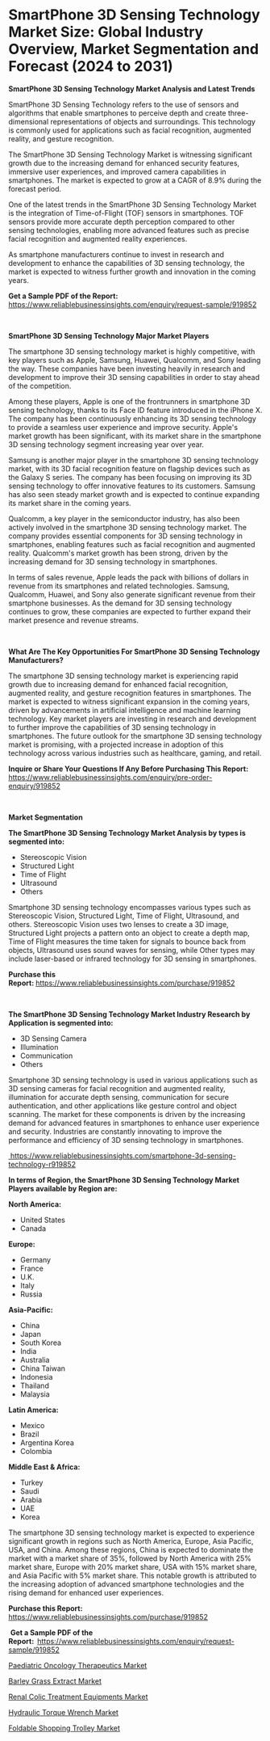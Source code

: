 <p><h1>SmartPhone 3D Sensing Technology Market Size: Global Industry Overview, Market Segmentation and Forecast (2024 to 2031)</h1></p><p><strong>SmartPhone 3D Sensing Technology Market Analysis and Latest Trends</strong></p>
<p><p>SmartPhone 3D Sensing Technology refers to the use of sensors and algorithms that enable smartphones to perceive depth and create three-dimensional representations of objects and surroundings. This technology is commonly used for applications such as facial recognition, augmented reality, and gesture recognition.</p><p>The SmartPhone 3D Sensing Technology Market is witnessing significant growth due to the increasing demand for enhanced security features, immersive user experiences, and improved camera capabilities in smartphones. The market is expected to grow at a CAGR of 8.9% during the forecast period.</p><p>One of the latest trends in the SmartPhone 3D Sensing Technology Market is the integration of Time-of-Flight (TOF) sensors in smartphones. TOF sensors provide more accurate depth perception compared to other sensing technologies, enabling more advanced features such as precise facial recognition and augmented reality experiences.</p><p>As smartphone manufacturers continue to invest in research and development to enhance the capabilities of 3D sensing technology, the market is expected to witness further growth and innovation in the coming years.</p></p>
<p><strong>Get a Sample PDF of the Report:&nbsp;</strong> <a href="https://www.reliablebusinessinsights.com/enquiry/request-sample/919852">https://www.reliablebusinessinsights.com/enquiry/request-sample/919852</a></p>
<p>&nbsp;</p>
<p><strong>SmartPhone 3D Sensing Technology Major Market Players</strong></p>
<p><p>The smartphone 3D sensing technology market is highly competitive, with key players such as Apple, Samsung, Huawei, Qualcomm, and Sony leading the way. These companies have been investing heavily in research and development to improve their 3D sensing capabilities in order to stay ahead of the competition.</p><p>Among these players, Apple is one of the frontrunners in smartphone 3D sensing technology, thanks to its Face ID feature introduced in the iPhone X. The company has been continuously enhancing its 3D sensing technology to provide a seamless user experience and improve security. Apple's market growth has been significant, with its market share in the smartphone 3D sensing technology segment increasing year over year.</p><p>Samsung is another major player in the smartphone 3D sensing technology market, with its 3D facial recognition feature on flagship devices such as the Galaxy S series. The company has been focusing on improving its 3D sensing technology to offer innovative features to its customers. Samsung has also seen steady market growth and is expected to continue expanding its market share in the coming years.</p><p>Qualcomm, a key player in the semiconductor industry, has also been actively involved in the smartphone 3D sensing technology market. The company provides essential components for 3D sensing technology in smartphones, enabling features such as facial recognition and augmented reality. Qualcomm's market growth has been strong, driven by the increasing demand for 3D sensing technology in smartphones.</p><p>In terms of sales revenue, Apple leads the pack with billions of dollars in revenue from its smartphones and related technologies. Samsung, Qualcomm, Huawei, and Sony also generate significant revenue from their smartphone businesses. As the demand for 3D sensing technology continues to grow, these companies are expected to further expand their market presence and revenue streams.</p></p>
<p>&nbsp;</p>
<p><strong>What Are The Key Opportunities For SmartPhone 3D Sensing Technology Manufacturers?</strong></p>
<p><p>The smartphone 3D sensing technology market is experiencing rapid growth due to increasing demand for enhanced facial recognition, augmented reality, and gesture recognition features in smartphones. The market is expected to witness significant expansion in the coming years, driven by advancements in artificial intelligence and machine learning technology. Key market players are investing in research and development to further improve the capabilities of 3D sensing technology in smartphones. The future outlook for the smartphone 3D sensing technology market is promising, with a projected increase in adoption of this technology across various industries such as healthcare, gaming, and retail.</p></p>
<p><strong>Inquire or Share Your Questions If Any Before Purchasing This Report:</strong> <a href="https://www.reliablebusinessinsights.com/enquiry/pre-order-enquiry/919852">https://www.reliablebusinessinsights.com/enquiry/pre-order-enquiry/919852</a></p>
<p>&nbsp;</p>
<p><strong>Market Segmentation</strong></p>
<p><strong>The SmartPhone 3D Sensing Technology Market Analysis by types is segmented into:</strong></p>
<p><ul><li>Stereoscopic Vision</li><li>Structured Light</li><li>Time of Flight</li><li>Ultrasound</li><li>Others</li></ul></p>
<p><p>Smartphone 3D sensing technology encompasses various types such as Stereoscopic Vision, Structured Light, Time of Flight, Ultrasound, and others. Stereoscopic Vision uses two lenses to create a 3D image, Structured Light projects a pattern onto an object to create a depth map, Time of Flight measures the time taken for signals to bounce back from objects, Ultrasound uses sound waves for sensing, while Other types may include laser-based or infrared technology for 3D sensing in smartphones.</p></p>
<p><strong>Purchase this Report:&nbsp;</strong><a href="https://www.reliablebusinessinsights.com/purchase/919852">https://www.reliablebusinessinsights.com/purchase/919852</a></p>
<p>&nbsp;</p>
<p><strong>The SmartPhone 3D Sensing Technology Market Industry Research by Application is segmented into:</strong></p>
<p><ul><li>3D Sensing Camera</li><li>Illumination</li><li>Communication</li><li>Others</li></ul></p>
<p><p>Smartphone 3D sensing technology is used in various applications such as 3D sensing cameras for facial recognition and augmented reality, illumination for accurate depth sensing, communication for secure authentication, and other applications like gesture control and object scanning. The market for these components is driven by the increasing demand for advanced features in smartphones to enhance user experience and security. Industries are constantly innovating to improve the performance and efficiency of 3D sensing technology in smartphones.</p></p>
<p><a href="https://www.reliablebusinessinsights.com/smartphone-3d-sensing-technology-r919852">&nbsp;https://www.reliablebusinessinsights.com/smartphone-3d-sensing-technology-r919852</a></p>
<p><strong>In terms of Region, the SmartPhone 3D Sensing Technology Market Players available by Region are:</strong></p>
<p>
    <p> <strong> North America: </strong>
        <ul>
            <li>United States</li>
            <li>Canada</li>
        </ul>
        </p> 
    <p> <strong> Europe: </strong>
        <ul>
            <li>Germany</li>
            <li>France</li>
            <li>U.K.</li>
            <li>Italy</li>
            <li>Russia</li>
        </ul>
        </p> 
    <p> <strong> Asia-Pacific: </strong>
        <ul>
            <li>China</li>
            <li>Japan</li>
            <li>South Korea</li>
            <li>India</li>
            <li>Australia</li>
            <li>China Taiwan</li>
            <li>Indonesia</li>
            <li>Thailand</li>
            <li>Malaysia</li>
        </ul>
        </p> 
    <p> <strong> Latin America: </strong>
        <ul>
            <li>Mexico</li>
            <li>Brazil</li>
            <li>Argentina Korea</li>
            <li>Colombia</li>
        </ul>
        </p> 
    <p> <strong> Middle East & Africa: </strong>
        <ul>
            <li>Turkey</li>
            <li>Saudi</li>
            <li>Arabia</li>
            <li>UAE</li>
            <li>Korea</li>
        </ul>
    </p>
    </p>
<p><p>The smartphone 3D sensing technology market is expected to experience significant growth in regions such as North America, Europe, Asia Pacific, USA, and China. Among these regions, China is expected to dominate the market with a market share of 35%, followed by North America with 25% market share, Europe with 20% market share, USA with 15% market share, and Asia Pacific with 5% market share. This notable growth is attributed to the increasing adoption of advanced smartphone technologies and the rising demand for enhanced user experiences.</p></p>
<p><strong>Purchase this Report: </strong><a href="https://www.reliablebusinessinsights.com/purchase/919852">https://www.reliablebusinessinsights.com/purchase/919852</a></p>
<p>&nbsp;<strong>Get a Sample PDF of the Report:&nbsp;&nbsp;</strong><a href="https://www.reliablebusinessinsights.com/enquiry/request-sample/919852">https://www.reliablebusinessinsights.com/enquiry/request-sample/919852</a></p>
<p><strong></strong></p>
<p><p><a href="https://github.com/sydneyHaley871/Market-Research-Report-List-1/blob/main/paediatric-oncology-therapeutics-market.md">Paediatric Oncology Therapeutics Market</a></p><p><a href="https://www.linkedin.com/pulse/barley-grass-extract-market-share-new-trends-analysis-its-1surc?trackingId=8JeTggjSTfmOn76Hcsvsyg%3D%3D">Barley Grass Extract Market</a></p><p><a href="https://github.com/seamusocallaghan/Market-Research-Report-List-1/blob/main/renal-colic-treatment-equipments-market.md">Renal Colic Treatment Equipments Market</a></p><p><a href="https://medium.com/@sallyselcenk46/hydraulic-torque-wrench-market-research-report-market-forecast-and-growth-prospects-with-a-steady-86cc6d7ace31">Hydraulic Torque Wrench Market</a></p><p><a href="https://medium.com/@neilrogers69/emerging-trends-in-foldable-shopping-trolley-market-global-outlook-and-future-prospects-from-2024-48506ad19edb">Foldable Shopping Trolley Market</a></p></p>